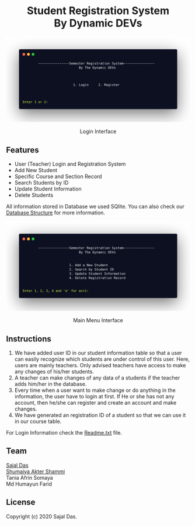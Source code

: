 <h1 align="center"><b>Student Registration System</b><br>By Dynamic DEVs</h1>

![login](contents/login.png)
<p align="center">Login Interface</p>

## Features
   * User (Teacher) Login and Registration System
   * Add New Student
   * Specific Course and Section Record
   * Search Students by ID
   * Update Student Information
   * Delete Students

All information stored in Database we used SQlite. You can also check our [Database Structure](DatabaseStructure.png) for more information.

![menu](contents/menu.png)
<p align="center">Main Menu Interface</p>

## Instructions
1. We have added user ID in our student information table so that a user can easily recognize which students are under control of this user. 
Here, users are mainly teachers. Only advised teachers have access to make any changes of his/her students.
2. A teacher can make changes of any data of a students if the teacher adds him/her in the database.
3. Every time when a user want to make change or do anything in the information, the user have to login at first. 
If He or she has not any account, then he/she can register and create an account and make changes.
4. We have generated an registration ID of a student so that we can use it in our course table.

For Login Information check the [Readme.txt](Readme.txt) file.


## Team
  [Sajal Das](https://github.com/sajaldas19)<br>
  [Shumaiya Akter Shammi](https://github.com/Shammi179)<br>
  Tania Afrin Somaya<br>
  Md Humayun Farid<br>

## License
Copyright (c) 2020 Sajal Das.